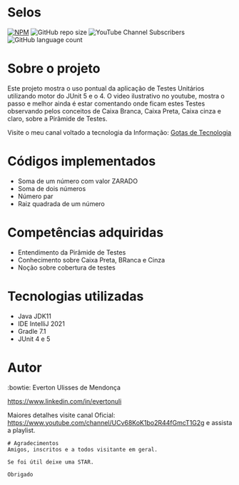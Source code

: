 # Selos 
[![NPM](https://img.shields.io/npm/l/react)](https://github.com/evertonulisystem/avaliacao-aluno/blob/master/LICENSE) ![GitHub repo size](https://img.shields.io/github/repo-size/evertonulisystem/avaliacao-aluno) ![YouTube Channel Subscribers](https://img.shields.io/youtube/channel/subscribers/UCv68KoK1bo2R44fGmcT1G2g?label=INSCREVA-SE&style=social) ![GitHub language count](https://img.shields.io/github/languages/count/EVERTONULISYSTEM/avaliacao-aluno)

# Sobre o projeto

Este projeto mostra o uso pontual da aplicação de Testes Unitários utilizando motor do JUnit 5 e o 4.
O video ilustrativo no youtube, mostra o passo e melhor ainda é estar comentando onde ficam estes Testes observando pelos conceitos de Caixa Branca, Caixa Preta, Caixa cinza e claro, sobre a Pirãmide de Testes.

Visite o meu canal voltado a tecnologia da Informação: [Gotas de Tecnologia](https://www.youtube.com/channel/UCv68KoK1bo2R44fGmcT1G2g)

# Códigos implementados 
* Soma de um número com valor ZARADO
* Soma de dois números 
* Número par 
* Raiz quadrada de um número

# Competências adquiridas
* Entendimento da Pirâmide de Testes
* Conhecimento sobre Caixa Preta, BRanca e Cinza
* Noção sobre cobertura de testes

# Tecnologias utilizadas
- Java JDK11
- IDE IntelliJ 2021
- Gradle 7.1
- JUnit 4 e 5

# Autor
:bowtie:
Everton Ulisses de Mendonça

https://www.linkedin.com/in/evertonuli

Maiores detalhes visite canal Oficial: https://www.youtube.com/channel/UCv68KoK1bo2R44fGmcT1G2g e assista a playlist.

```  
# Agradecimentos
Amigos, inscritos e a todos visitante em geral.

Se foi útil deixe uma STAR.

Obrigado
